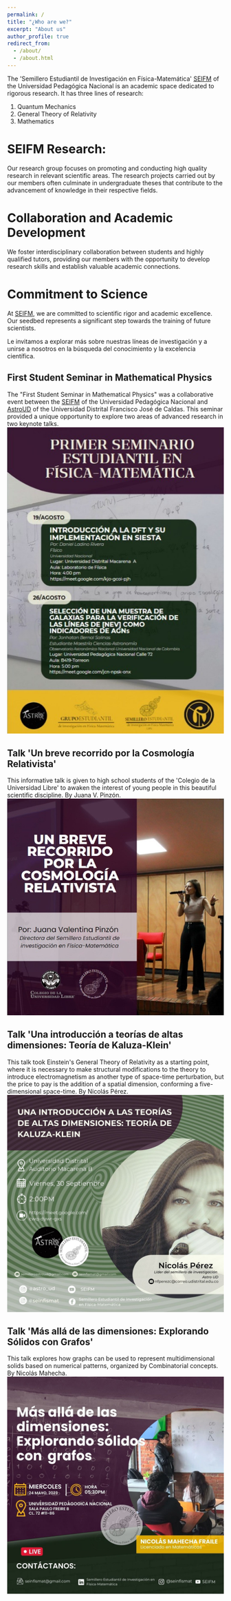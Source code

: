 ```yaml
---
permalink: /
title: "¿Who are we?"
excerpt: "About us"
author_profile: true
redirect_from: 
  - /about/
  - /about.html
---
```


The 'Semillero Estudiantil de Investigación en Física-Matemática' [SEIFM](https://www.instagram.com/seinfismat/) of the Universidad Pedagógica Nacional is an academic space dedicated to rigorous research. It has three lines of research:
1. Quantum Mechanics
1. General Theory of Relativity 
1. Mathematics

SEIFM Research:
======
Our research group focuses on promoting and conducting high quality research in relevant scientific areas. The research projects carried out by our members often culminate in undergraduate theses that contribute to the advancement of knowledge in their respective fields.

Collaboration and Academic Development
======
We foster interdisciplinary collaboration between students and highly qualified tutors, providing our members with the opportunity to develop research skills and establish valuable academic connections.

Commitment to Science
======
At [SEIFM](https://www.instagram.com/seinfismat/), we are committed to scientific rigor and academic excellence. Our seedbed represents a significant step towards the training of future scientists.

Le invitamos a explorar más sobre nuestras líneas de investigación y a unirse a nosotros en la búsqueda del conocimiento y la excelencia científica.

First Student Seminar in Mathematical Physics
------
The "First Student Seminar in Mathematical Physics" was a collaborative event between the [SEIFM](https://www.instagram.com/seinfismat/) of the Universidad Pedagógica Nacional and [AstroUD](https://www.instagram.com/astro_ud/) of the Universidad Distrital Francisco José de Caldas. This seminar provided a unique opportunity to explore two areas of advanced research in two keynote talks.
![Flyer Primer Seminario Estudiantil en Física-Matemática](/images/flyer1.jpeg)

Talk 'Un breve recorrido por la Cosmología Relativista'
------
This informative talk is given to high school students of the 'Colegio de la Universidad Libre' to awaken the interest of young people in this beautiful scientific discipline. By Juana V. Pinzón.
![Flyer Un breve recorrido por la Cosmología Relativista](/images/brcr.jpeg)

Talk 'Una introducción a teorías de altas dimensiones: Teoría de Kaluza-Klein'
------
This talk took Einstein's General Theory of Relativity as a starting point, where it is necessary to make structural modifications to the theory to introduce electromagnetism as another type of space-time perturbation, but the price to pay is the addition of a spatial dimension, conforming a five-dimensional space-time. By Nicolás Pérez.
![Flyer Una introducción a teorías de altas dimensiones: Teoría de Kaluza-Klein](/images/kkad.jpeg)

Talk 'Más allá de las dimensiones: Explorando Sólidos con Grafos'
------
This talk explores how graphs can be used to represent multidimensional solids based on numerical patterns, organized by Combinatorial concepts. By Nicolás Mahecha.
![Flyer Más allá de las dimensiones: Explorando Sólidos con Grafos](/images/nicolam.jpeg)

